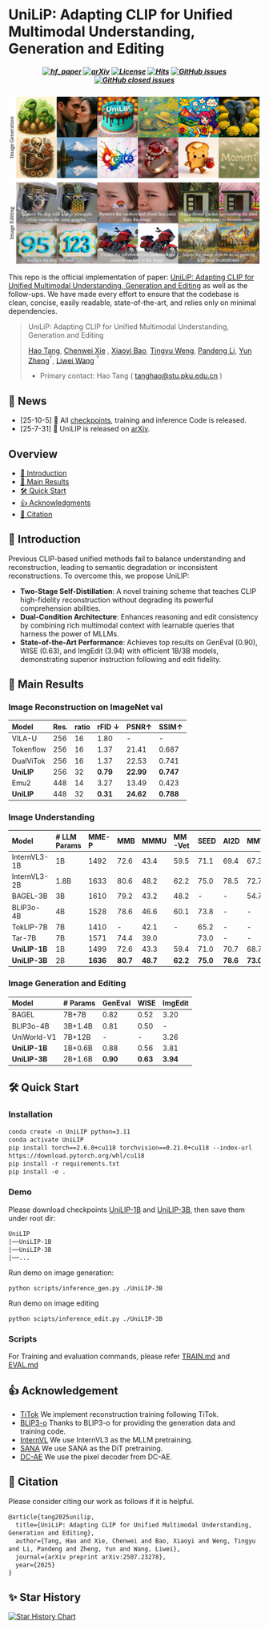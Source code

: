 # UniLiP: Adapting CLIP for Unified Multimodal Understanding, Generation and Editing
<h5 align="center">

[![hf_paper](https://img.shields.io/badge/🤗-Paper%20In%20HF-red.svg)](https://huggingface.co/papers/2507.23278)
[![arXiv](https://img.shields.io/badge/Arxiv-2503.01342-b31b1b.svg?logo=arXiv)](https://www.arxiv.org/abs/2507.23278)
[![License](https://img.shields.io/badge/License-Apache%202.0-yellow)](https://github.com/nnnth/UniLIP/blob/main/LICENSE) 
[![Hits](https://hits.seeyoufarm.com/api/count/incr/badge.svg?url=https%3A%2F%2Fgithub.com%2Fnnnth%2FUniLIP%2Ftree%2Fmain&count_bg=%2379C83D&title_bg=%23555555&icon=&icon_color=%23E7E7E7&title=hits&edge_flat=false)](https://hits.seeyoufarm.com)
[![GitHub issues](https://img.shields.io/github/issues/nnnth/UniLIP?color=critical&label=Issues)](https://github.com/nnnth/UniLIP/issues)
[![GitHub closed issues](https://img.shields.io/github/issues-closed/nnnth/UniLIP?color=success&label=Issues)](https://github.com/nnnth/UniLIP/issues?q=is%3Aissue%20state%3Aclosed)  <br>
</h5>
<div align="center">
  <img src="assets/img1.png" width="800"/>
</div>

This repo is the official implementation of paper: [UniLiP: Adapting CLIP for Unified Multimodal Understanding, Generation and Editing](https://www.arxiv.org/abs/2507.23278) as well as the follow-ups. We have made every effort to ensure that the codebase is clean, concise, easily readable, state-of-the-art, and relies only on minimal dependencies.

> UniLiP: Adapting CLIP for Unified Multimodal Understanding, Generation and Editing
>
> [Hao Tang](https://scholar.google.com/citations?user=MyarrsEAAAAJ&hl=en), [Chenwei Xie](https://scholar.google.com/citations?hl=en&user=UHCDCRMAAAAJ) , [Xiaoyi Bao](https://scholar.google.com/citations?hl=en&user=gSI_eiIAAAAJ), [Tingyu Weng](https://scholar.google.com/citations?user=BN2Ze-QAAAAJ&hl=en&oi=ao), [Pandeng Li](https://lpdone.github.io/), [Yun Zheng](https://scholar.google.com/citations?user=z76PBfYAAAAJ&hl=en)$^\dagger$, [Liwei Wang](https://scholar.google.com/citations?user=VZHxoh8AAAAJ&hl=en) $^\dagger$
> - Primary contact: Hao Tang ( tanghao@stu.pku.edu.cn )

## 📣 News
- [25-10-5] 🚀 All [checkpoints](), training and inference Code is released.
- [25-7-31] 👀 UniLIP is released on [arXiv](https://www.arxiv.org/abs/2507.23278).

## Overview
<!-- - [👀 Todo](https://github.com/nnnth/UniLIP?tab=readme-ov-file#-todo) -->
- [🤔 Introduction](https://github.com/nnnth/UniLIP?tab=readme-ov-file#-introduction)
- [🚀 Main Results](https://github.com/nnnth/UniLIP?tab=readme-ov-file#-main-results)
- [🛠️ Quick Start](https://github.com/nnnth/UniLIP?tab=readme-ov-file#%EF%B8%8F-quick-start)
- [👍 Acknowledgments](https://github.com/nnnth/UniLIP?tab=readme-ov-file#-acknowledgement)
- [📘 Citation](https://github.com/nnnth/UniLIP?tab=readme-ov-file#-citation)


## 🤔 Introduction
Previous CLIP-based unified methods fail to balance understanding and reconstruction, leading to semantic degradation or inconsistent reconstructions. To overcome this, we propose UniLIP:
- **Two-Stage Self-Distillation**: A novel training scheme that teaches CLIP high-fidelity reconstruction without degrading its powerful comprehension abilities.
- **Dual-Condition Architecture**: Enhances reasoning and edit consistency by combining rich multimodal context with learnable queries that harness the power of MLLMs.
- **State-of-the-Art Performance**: Achieves top results on GenEval (0.90), WISE (0.63), and ImgEdit (3.94) with efficient 1B/3B models, demonstrating superior instruction following and edit fidelity.

## 🚀 Main Results

### Image Reconstruction on ImageNet val

| Model | Res. | ratio | rFID ↓ | PSNR↑ | SSIM↑ |
| :--- | :--- | :--- | :--- | :--- | :--- |
| VILA-U | 256 | 16 | 1.80 | - | - |
| Tokenflow | 256 | 16 | 1.37 | 21.41 | 0.687 |
| DualViTok | 256 | 16 | 1.37 | 22.53 | 0.741 |
| **UniLIP** | 256 | 32 | **0.79** | **22.99** | **0.747** |
| Emu2 | 448 | 14 | 3.27 | 13.49 | 0.423 |
| **UniLIP** | 448 | 32 | **0.31** | **24.62** | **0.788** |
 

### Image Understanding
| Model | # LLM Params | MME-P | MMB | MMMU | MM-Vet | SEED | AI2D | MMVP |
| :--- | :--- | :--- | :--- | :--- | :--- | :--- | :--- | :--- |
| InternVL3-1B | 1B | 1492 | 72.6 | 43.4 | 59.5 | 71.1 | 69.4 | 67.3 |
| InternVL3-2B | 1.8B | 1633 | 80.6 | 48.2 | 62.2 | 75.0 | 78.5 | 72.7 |
| BAGEL-3B | 3B | 1610 | 79.2 | 43.2 | 48.2 | - | - | 54.7 |
| BLIP3o-4B | 4B | 1528 | 78.6 | 46.6 | 60.1 | 73.8 | - | - |
| TokLIP-7B | 7B | 1410 | - | 42.1 | - | 65.2 | - | - |
| Tar-7B | 7B | 1571 | 74.4 | 39.0 | | 73.0 | - | - |
| **UniLIP-1B** | 1B | 1499 | 72.6 | 43.3 | 59.4 | 71.0 | 70.7 | 68.7 |
| **UniLIP-3B** | 2B | **1636** | **80.7** | **48.7** | **62.2** | **75.0** | **78.6** | **73.0** |



### Image Generation and Editing
| Model | # Params | GenEval | WISE  | ImgEdit |
| :--- | :--- | :--- | :--- | :--- |
| BAGEL | 7B+7B | 0.82 | 0.52 | 3.20 |
| BLIP3o-4B | 3B+1.4B | 0.81 | 0.50 | - |
| UniWorld-V1 | 7B+12B | - | - | 3.26 |
| **UniLIP-1B** | 1B+0.6B | 0.88 | 0.56 | 3.81 |
| **UniLIP-3B** | 2B+1.6B | **0.90** | **0.63** | **3.94** |


## 🛠️ Quick Start
### Installation

```shell
conda create -n UniLIP python=3.11
conda activate UniLIP
pip install torch==2.6.0+cu118 torchvision==0.21.0+cu118 --index-url https://download.pytorch.org/whl/cu118
pip install -r requirements.txt
pip install -e .
```


### Demo
Please download checkpoints [UniLIP-1B](https://huggingface.co/kanashi6/UniLIP-1B) and [UniLIP-3B](https://huggingface.co/kanashi6/UniLIP-3B), then save them under root dir:
```
UniLIP
|──UniLIP-1B
|──UniLIP-3B
|──...
```

Run demo on image generation:
```shell
python scripts/inference_gen.py ./UniLIP-3B
```

Run demo on image editing
```shell
python scipts/inference_edit.py ./UniLIP-3B

```

### Scripts
For Training and evaluation commands, please refer [TRAIN.md](https://github.com/nnnth/UniLIP/blob/main/TRAIN.md) and [EVAL.md](https://github.com/nnnth/UniLIP/blob/main/EVAL.md)

## 👍 Acknowledgement
* [TiTok](https://github.com/bytedance/1d-tokenizer) We implement reconstruction training following TiTok.
* [BLIP3-o](https://github.com/JiuhaiChen/BLIP3o/tree/main) Thanks to BLIP3-o for providing the generation data and training code.
* [InternVL](https://github.com/OpenGVLab/InternVL) We use InternVL3 as the MLLM pretraining.
* [SANA](https://github.com/NVlabs/Sana) We use SANA as the DiT pretraining.
* [DC-AE](https://github.com/mit-han-lab/efficientvit) We use the pixel decoder from DC-AE.

## 📘 Citation
Please consider citing our work as follows if it is helpful.
```
@article{tang2025unilip,
  title={UniLiP: Adapting CLIP for Unified Multimodal Understanding, Generation and Editing},
  author={Tang, Hao and Xie, Chenwei and Bao, Xiaoyi and Weng, Tingyu and Li, Pandeng and Zheng, Yun and Wang, Liwei},
  journal={arXiv preprint arXiv:2507.23278},
  year={2025}
}
```

## ✨ Star History
[![Star History Chart](https://api.star-history.com/svg?repos=nnnth/UniLIP&type=Date)](https://star-history.com/#nnnth/UniLIP&Date)



